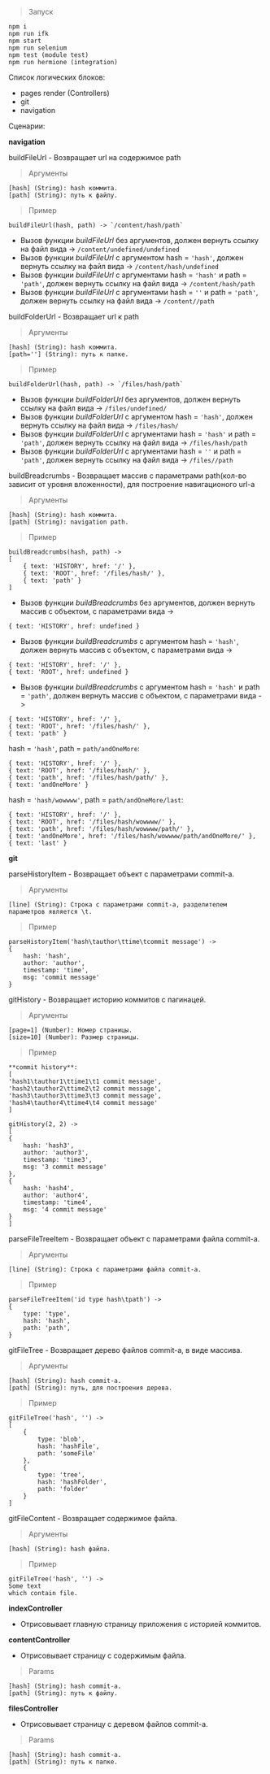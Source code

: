 
>Запуск
```
npm i
npm run ifk
npm start
npm run selenium
npm test (module test)
npm run hermione (integration)
```

Список логических блоков:
 - pages render (Controllers)
 - git
 - navigation
 
Сценарии:

 **navigation**
 
buildFileUrl - Возвращает url на содержимое path 

>Аргументы
```
[hash] (String): hash коммита.
[path] (String): путь к файлу.
``` 

>Пример
```
buildFileUrl(hash, path) -> `/content/hash/path`
```
* Вызов функции *buildFileUrl* без аргументов, должен вернуть ссылку на файл вида -> `/content/undefined/undefined`
* Вызов функции *buildFileUrl* с аргументом hash = `'hash'`, должен вернуть ссылку на файл вида -> `/content/hash/undefined`
* Вызов функции *buildFileUrl* с аргументами hash = `'hash'` и path = `'path'`, должен вернуть ссылку на файл вида -> `/content/hash/path`
* Вызов функции *buildFileUrl* с аргументами hash = `''` и path = `'path'`, должен вернуть ссылку на файл вида -> `/content//path`

buildFolderUrl - Возвращает url к path 

>Аргументы
```
[hash] (String): hash коммита.
[path=''] (String): путь к папке.
``` 

>Пример
```
buildFolderUrl(hash, path) -> `/files/hash/path`
```
* Вызов функции *buildFolderUrl* без аргументов, должен вернуть ссылку на файл вида -> `/files/undefined/`
* Вызов функции *buildFolderUrl* с аргументом hash = `'hash'`, должен вернуть ссылку на файл вида -> `/files/hash/`
* Вызов функции *buildFolderUrl* с аргументами hash = `'hash'` и path = `'path'`, должен вернуть ссылку на файл вида -> `/files/hash/path`
* Вызов функции *buildFolderUrl* с аргументами hash = `''` и path = `'path'`, должен вернуть ссылку на файл вида -> `/files//path`

buildBreadcrumbs - Возвращает массив с параметрами path(кол-во зависит от уровня вложенности), для построение навигационого url-a

>Аргументы
```
[hash] (String): hash коммита.
[path] (String): navigation path.
``` 

>Пример
```
buildBreadcrumbs(hash, path) ->
[
    { text: 'HISTORY', href: '/' },
    { text: 'ROOT', href: '/files/hash/' },
    { text: 'path' }
]
```
* Вызов функции *buildBreadcrumbs* без аргументов, должен вернуть массив с объектом, с параметрами вида -> 
```
{ text: 'HISTORY', href: undefined }
```
* Вызов функции *buildBreadcrumbs* с аргументом hash = `'hash'`, должен вернуть массив с объектом, с параметрами вида -> 
```
{ text: 'HISTORY', href: '/' },
{ text: 'ROOT', href: undefined }
```
* Вызов функции *buildBreadcrumbs* с аргументом hash = `'hash'` и path = `'path'`, должен вернуть массив с объектом, с параметрами вида -> 
```
{ text: 'HISTORY', href: '/' },
{ text: 'ROOT', href: '/files/hash/' },
{ text: 'path' }
```
hash = `'hash'`, path = `path/andOneMore`:
```
{ text: 'HISTORY', href: '/' },
{ text: 'ROOT', href: '/files/hash/' },
{ text: 'path', href: '/files/hash/path/' },
{ text: 'andOneMore' }
```
hash = `'hash/wowwww'`, path = `path/andOneMore/last`:
```
{ text: 'HISTORY', href: '/' },
{ text: 'ROOT', href: '/files/hash/wowwww/' },
{ text: 'path', href: '/files/hash/wowwww/path/' },
{ text: 'andOneMore', href: '/files/hash/wowwww/path/andOneMore/' },
{ text: 'last' }
```

**git**


parseHistoryItem - Возвращает объект с параметрами commit-a.

>Аргументы
```
[line] (String): Строка с параметрами commit-a, разделителем параметров является \t.
``` 

>Пример
```
parseHistoryItem('hash\tauthor\ttime\tcommit message') ->
{ 
    hash: 'hash',
    author: 'author',
    timestamp: 'time',
    msg: 'commit message' 
}
```

gitHistory - Возвращает историю коммитов с пагинацей.

>Аргументы
```
[page=1] (Number): Номер страницы.
[size=10] (Number): Размер страницы.
``` 

>Пример
```
**commit history**:
[
'hash1\tauthor1\ttime1\t1 commit message',
'hash2\tauthor2\ttime2\t2 commit message',
'hash3\tauthor3\ttime3\t3 commit message',
'hash4\tauthor4\ttime4\t4 commit message'
]

gitHistory(2, 2) ->
[
{ 
    hash: 'hash3',
    author: 'author3',
    timestamp: 'time3',
    msg: '3 commit message' 
},
{ 
    hash: 'hash4',
    author: 'author4',
    timestamp: 'time4',
    msg: '4 commit message' 
}
]
```

parseFileTreeItem - Возвращает объект с параметрами файла commit-a.

>Аргументы
```
[line] (String): Строка с параметрами файла commit-a.
``` 

>Пример
```
parseFileTreeItem('id type hash\tpath') ->
{
    type: 'type',
    hash: 'hash',
    path: 'path',
}
```

gitFileTree - Возвращает дерево файлов commit-a, в виде массива.

>Аргументы
```
[hash] (String): hash commit-a.
[path] (String): путь, для построения дерева.
``` 

>Пример
```
gitFileTree('hash', '') ->
[
    { 
        type: 'blob',
        hash: 'hashFile',
        path: 'someFile' 
    },
    { 
        type: 'tree',
        hash: 'hashFolder',
        path: 'folder' 
    }
]
```

gitFileContent - Возвращает содержимое файла.

>Аргументы
```
[hash] (String): hash файла.
``` 

>Пример
```
gitFileTree('hash', '') ->
Some text 
which contain file.
```

**indexController**

- Отрисовывает главную страницу приложения с историей коммитов.


**contentController**

- Отрисовывает страницу c содержимым  файла.

>Params
```
[hash] (String): hash commit-a.
[path] (String): путь к файлу. 
```

**filesController**

- Отрисовывает страницу c деревом файлов commit-a.

>Params
```
[hash] (String): hash commit-a.
[path] (String): путь к папке.
```
